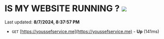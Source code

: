 # IS MY WEBSITE RUNNING ? [![](https://img.shields.io/static/v1?label=Sponsor&message=%E2%9D%A4&logo=GitHub&color=%23fe8e86)](https://github.com/sponsors/Youssef-Lehmam)

Last updated: **8/7/2024, 8:37:57 PM**

- `GET` [https://youssefservice.me](https://youssefservice.me) - **Up** (141ms)

